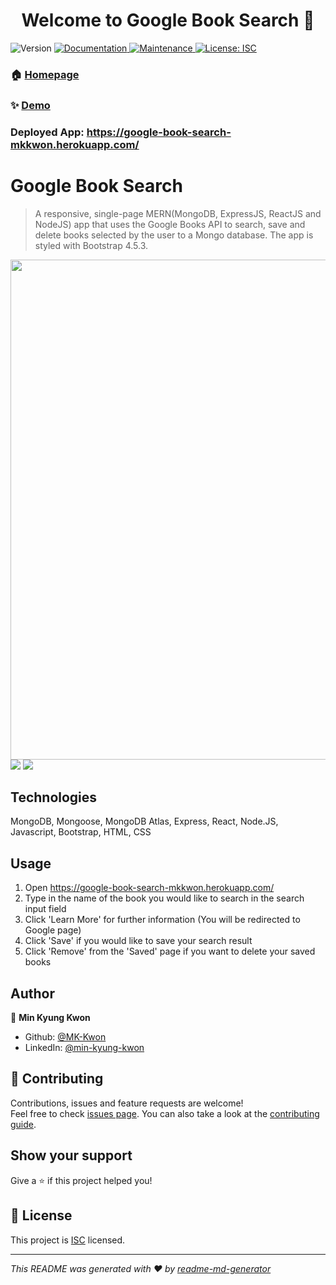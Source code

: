 <h1 align="center">Welcome to Google Book Search 👋</h1>
<p>
  <img alt="Version" src="https://img.shields.io/badge/version-1.0.0-blue.svg?cacheSeconds=2592000" />
  <a href="https://github.com/MK-Kwon/React-Google-Book-Search#readme" target="_blank">
    <img alt="Documentation" src="https://img.shields.io/badge/documentation-yes-brightgreen.svg" />
  </a>
  <a href="https://github.com/MK-Kwon/React-Google-Book-Search/graphs/commit-activity" target="_blank">
    <img alt="Maintenance" src="https://img.shields.io/badge/Maintained%3F-yes-green.svg" />
  </a>
  <a href="https://github.com/MK-Kwon/React-Google-Book-Search/blob/master/LICENSE" target="_blank">
    <img alt="License: ISC" src="https://img.shields.io/github/license/MK-Kwon/Google Book Search" />
  </a>
</p>

### 🏠 [Homepage](https://github.com/MK-Kwon/React-Google-Book-Search#readme)

### ✨ [Demo](https://react-employee-directory-mk.herokuapp.com/)

### Deployed App: https://google-book-search-mkkwon.herokuapp.com/

# Google Book Search

> A responsive, single-page MERN(MongoDB, ExpressJS, ReactJS and NodeJS) app that uses the Google Books API to search, save and delete books selected by the user to a Mongo database. The app is styled with Bootstrap 4.5.3.

<img src="https://thumbs.gfycat.com/FriendlyNastyHalibut-size_restricted.gif" width="800">

<img src="http://drive.google.com/uc?id=14kJeOhKgNdK93y-QAMgQTkTQeXTtX8BE" width =“100”% height=“auto”>

<img src="https://drive.google.com/file/d/14kJeOhKgNdK93y-QAMgQTkTQeXTtX8BE/view?usp=sharing" width =“100”% height=“auto”>

## Technologies

MongoDB, Mongoose, MongoDB Atlas, Express, React, Node.JS, Javascript, Bootstrap, HTML, CSS

## Usage

1. Open https://google-book-search-mkkwon.herokuapp.com/
2. Type in the name of the book you would like to search in the search input field
3. Click 'Learn More' for further information (You will be redirected to Google page) 
4. Click 'Save' if you would like to save your search result
5. Click 'Remove' from the 'Saved' page if you want to delete your saved books

## Author

👤 **Min Kyung Kwon**

* Github: [@MK-Kwon](https://github.com/MK-Kwon)
* LinkedIn: [@min-kyung-kwon](https://linkedin.com/in/min-kyung-kwon)

## 🤝 Contributing

Contributions, issues and feature requests are welcome!<br />Feel free to check [issues page](https://github.com/MK-Kwon/React-Google-Book-Search/issues). You can also take a look at the [contributing guide](https://github.com/MK-Kwon/React-Google-Book-Search/blob/master/CONTRIBUTING.md).

## Show your support

Give a ⭐️ if this project helped you!

## 📝 License

This project is [ISC](https://github.com/MK-Kwon/React-Google-Book-Search/blob/master/LICENSE) licensed.

***
_This README was generated with ❤️ by [readme-md-generator](https://github.com/kefranabg/readme-md-generator)_
